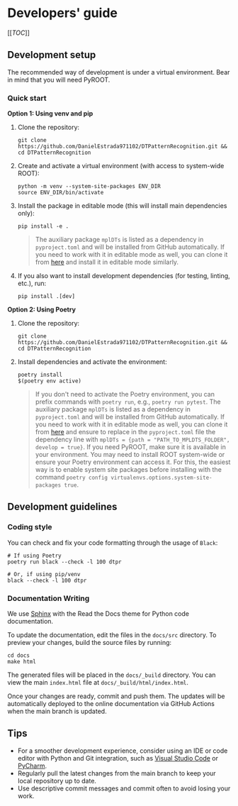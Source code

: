 # Developers' guide

[[_TOC_]]

## Development setup

The recommended way of development is under a virtual environment. Bear in mind that you will need PyROOT.

### Quick start

**Option 1: Using venv and pip**

1. Clone the repository:
    ```shell
    git clone https://github.com/DanielEstrada971102/DTPatternRecognition.git && cd DTPatternRecognition
    ```
2. Create and activate a virtual environment (with access to system-wide ROOT):
    ```shell
    python -m venv --system-site-packages ENV_DIR
    source ENV_DIR/bin/activate
    ```
3. Install the package in editable mode (this will install main dependencies only):
    ```shell
    pip install -e .
    ```
    > The auxiliary package `mplDTs` is listed as a dependency in `pyproject.toml` and will be installed from GitHub automatically.
    > If you need to work with it in editable mode as well, you can clone it from [here](https://github.com/DanielEstrada971102/mplDTs) and install it in editable mode similarly.

4. If you also want to install development dependencies (for testing, linting, etc.), run:
    ```shell
    pip install .[dev]
    ```

**Option 2: Using Poetry**

1. Clone the repository:
    ```shell
    git clone https://github.com/DanielEstrada971102/DTPatternRecognition.git && cd DTPatternRecognition
    ```
2. Install dependencies and activate the environment:
    ```shell
    poetry install
    $(poetry env active)
    ```
    > If you don't need to activate the Poetry environment, you can prefix commands with `poetry run`, e.g., `poetry run pytest`.
    > The auxiliary package `mplDTs` is listed as a dependency in `pyproject.toml` and will be installed from GitHub automatically.
    > If you need to work with it in editable mode as well, you can clone it from [here](https://github.com/DanielEstrada971102/mplDTs) and ensure to replace in the `pyproject.toml` file the dependency line with `mplDTs = {path = "PATH_TO_MPLDTS_FOLDER", develop = true}`.
   > If you need PyROOT, make sure it is available in your environment. You may need to install ROOT system-wide or ensure your Poetry environment can access it. For this, the easiest way is to enable system site packages before installing with the command `poetry config virtualenvs.options.system-site-packages true`.

## Development guidelines

### Coding style

You can check and fix your code formatting through the usage of `Black`:

```shell
# If using Poetry
poetry run black --check -l 100 dtpr

# Or, if using pip/venv
black --check -l 100 dtpr
```

### Documentation Writing

We use [Sphinx](https://www.sphinx-doc.org/en/master/usage/quickstart.html) with the Read the Docs theme for Python code documentation.

To update the documentation, edit the files in the `docs/src` directory. To preview your changes, build the source files by running:

```shell
cd docs
make html
```

The generated files will be placed in the `docs/_build` directory. You can view the main `index.html` file at `docs/_build/html/index.html`.

Once your changes are ready, commit and push them. The updates will be automatically deployed to the online documentation via GitHub Actions when the main branch is updated.

## Tips

- For a smoother development experience, consider using an IDE or code editor with Python and Git integration, such as [Visual Studio Code](https://code.visualstudio.com/) or [PyCharm](https://www.jetbrains.com/pycharm/).
- Regularly pull the latest changes from the main branch to keep your local repository up to date.
- Use descriptive commit messages and commit often to avoid losing your work.